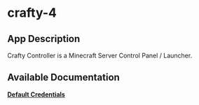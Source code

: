 # crafty-4

## App Description

Crafty Controller is a Minecraft Server Control Panel / Launcher.

## Available Documentation

[**Default Credentials**](charts/stable/crafty-4/credentials)

